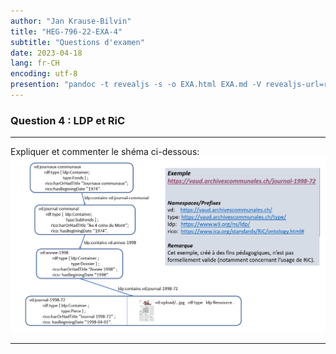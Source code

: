 ```yaml
---
author: "Jan Krause-Bilvin"
title: "HEG-796-22-EXA-4"
subtitle: "Questions d'examen"
date: 2023-04-18
lang: fr-CH
encoding: utf-8
presention: "pandoc -t revealjs -s -o EXA.html EXA.md -V revealjs-url=reveal.js -V theme=white --katex; pandoc -t html5 -o 030-tp.pdf 030-tp.md"
---
```


### Question 4 : LDP et RiC

---

Expliquer et commenter le shéma ci-dessous:
![](../media/LDP-archival-fonds/010exemple1.png)

---
